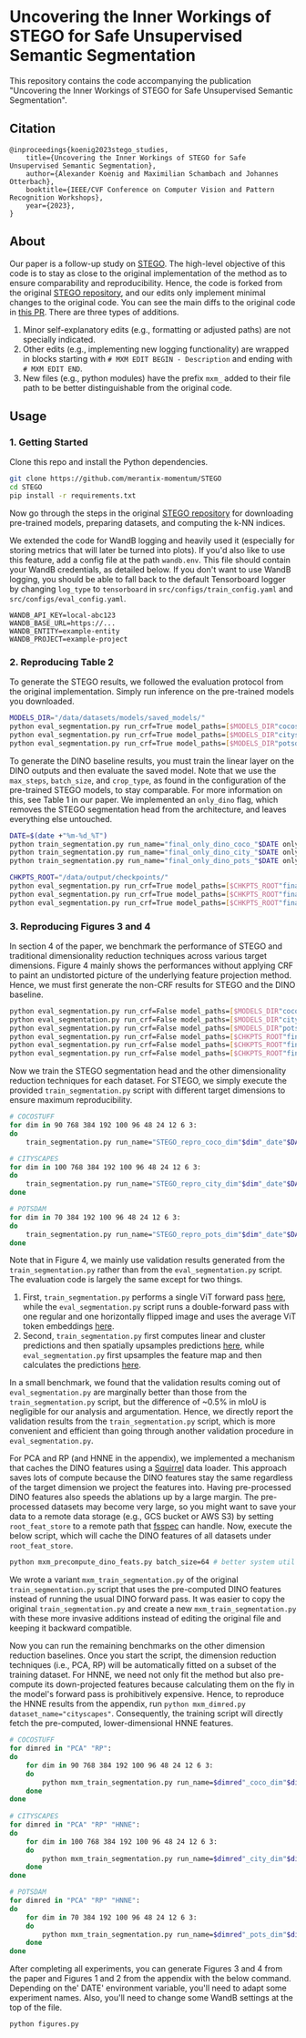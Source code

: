 # Uncovering the Inner Workings of STEGO for Safe Unsupervised Semantic Segmentation

This repository contains the code accompanying the publication "Uncovering the Inner Workings of STEGO for Safe Unsupervised Semantic Segmentation".
## Citation

```
@inproceedings{koenig2023stego_studies,
    title={Uncovering the Inner Workings of STEGO for Safe Unsupervised Semantic Segmentation},
    author={Alexander Koenig and Maximilian Schambach and Johannes Otterbach},
    booktitle={IEEE/CVF Conference on Computer Vision and Pattern Recognition Workshops},
    year={2023},
}
```

## About

Our paper is a follow-up study on [STEGO](https://arxiv.org/abs/2203.08414). The high-level objective of this code is to stay as close to the original implementation of the method as to ensure comparability and reproducibility. Hence, the code is forked from the original [STEGO repository](https://github.com/mhamilton723/STEGO), and our edits only implement minimal changes to the original code. You can see the main diffs to the original code in [this PR](https://github.com/merantix-momentum/stego-studies/pull/1). There are three types of additions.
1. Minor self-explanatory edits (e.g., formatting or adjusted paths) are not specially indicated.
2. Other edits (e.g., implementing new logging functionality) are wrapped in blocks starting with `# MXM EDIT BEGIN - Description` and ending with `# MXM EDIT END`.
3. New files (e.g., python modules) have the prefix `mxm_` added to their file path to be better distinguishable from the original code.

## Usage

### 1. Getting Started

Clone this repo and install the Python dependencies.

```bash
git clone https://github.com/merantix-momentum/STEGO
cd STEGO
pip install -r requirements.txt
```

Now go through the steps in the original [STEGO repository](https://github.com/mhamilton723/STEGO) for downloading pre-trained models, preparing datasets, and computing the k-NN indices.

We extended the code for WandB logging and heavily used it (especially for storing metrics that will later be turned into plots). If you'd also like to use this feature, add a config file at the path `wandb.env`. This file should contain your WandB credentials, as detailed below. If you don't want to use WandB logging, you should be able to fall back to the default Tensorboard logger by changing `log_type` to `tensorboard` in `src/configs/train_config.yaml` and `src/configs/eval_config.yaml`.
```
WANDB_API_KEY=local-abc123
WANDB_BASE_URL=https://...
WANDB_ENTITY=example-entity
WANDB_PROJECT=example-project
```
### 2. Reproducing Table 2

To generate the STEGO results, we followed the evaluation protocol from the original implementation. Simply run inference on the pre-trained models you downloaded.
```bash
MODELS_DIR="/data/datasets/models/saved_models/"
python eval_segmentation.py run_crf=True model_paths=[$MODELS_DIR"cocostuff27_vit_base_5.ckpt"] run_name="jan12_repro_coco_crf"
python eval_segmentation.py run_crf=True model_paths=[$MODELS_DIR"cityscapes_vit_base_1.ckpt"] run_name="jan12_repro_city_crf"
python eval_segmentation.py run_crf=True model_paths=[$MODELS_DIR"potsdam_test.ckpt"] run_name="jan12_repro_pots_crf"
```

To generate the DINO baseline results, you must train the linear layer on the DINO outputs and then evaluate the saved model. Note that we use the `max_steps`, `batch_size`, and `crop_type`, as found in the configuration of the pre-trained STEGO models, to stay comparable. For more information on this, see Table 1 in our paper. We implemented an `only_dino` flag, which removes the STEGO segmentation head from the architecture, and leaves everything else untouched.

```bash
DATE=$(date +"%m-%d_%T")
python train_segmentation.py run_name="final_only_dino_coco_"$DATE only_dino=True correspondence_weight=0 dataset_name="cocostuff27" model_type="vit_base" max_steps=7000 batch_size=32 crop_type="five"
python train_segmentation.py run_name="final_only_dino_city_"$DATE only_dino=True correspondence_weight=0 dataset_name="cityscapes" model_type="vit_base" max_steps=7000 batch_size=32 crop_type="five"
python train_segmentation.py run_name="final_only_dino_pots_"$DATE only_dino=True correspondence_weight=0 dataset_name="potsdam" model_type="vit_small" max_steps=5000 batch_size=16 crop_type=null

CHKPTS_ROOT="/data/output/checkpoints/"
python eval_segmentation.py run_crf=True model_paths=[$CHKPTS_ROOT"final_only_dino_coco_01-23_14:55:24/epoch0-step6399.ckpt"] run_name="jan24_dino_coco_crf"
python eval_segmentation.py run_crf=True model_paths=[$CHKPTS_ROOT"final_only_dino_city_01-23_14:55:24/epoch2-step1199.ckpt"] run_name="jan24_dino_city_crf"
python eval_segmentation.py run_crf=True model_paths=[$CHKPTS_ROOT"final_only_dino_pots_01-24_15:37:40/1809-cluster_miou46.57.ckpt"] run_name="jan24_dino_pots_crf"
```
### 3. Reproducing Figures 3 and 4

In section 4 of the paper, we benchmark the performance of STEGO and traditional dimensionality reduction techniques across various target dimensions. Figure 4 mainly shows the performances without applying CRF to paint an undistorted picture of the underlying feature projection method. Hence, we must first generate the non-CRF results for STEGO and the DINO baseline.

```bash
python eval_segmentation.py run_crf=False model_paths=[$MODELS_DIR"cocostuff27_vit_base_5.ckpt"] run_name="jan12_repro_coco"
python eval_segmentation.py run_crf=False model_paths=[$MODELS_DIR"cityscapes_vit_base_1.ckpt"] run_name="jan12_repro_city"
python eval_segmentation.py run_crf=False model_paths=[$MODELS_DIR"potsdam_test.ckpt"] run_name="jan12_repro_pots"
python eval_segmentation.py run_crf=False model_paths=[$CHKPTS_ROOT"final_only_dino_coco_01-23_14:55:24/epoch0-step6399.ckpt"] run_name="jan24_dino_coco"
python eval_segmentation.py run_crf=False model_paths=[$CHKPTS_ROOT"final_only_dino_city_01-23_14:55:24/epoch2-step1199.ckpt"] run_name="jan24_dino_city"
python eval_segmentation.py run_crf=False model_paths=[$CHKPTS_ROOT"final_only_dino_pots_01-24_15:37:40/1809-cluster_miou46.57.ckpt"] run_name="jan24_dino_pots"
```

Now we train the STEGO segmentation head and the other dimensionality reduction techniques for each dataset. For STEGO, we simply execute the provided `train_segmentation.py` script with different target dimensions to ensure maximum reproducibility.

```bash
# COCOSTUFF
for dim in 90 768 384 192 100 96 48 24 12 6 3:
do
    train_segmentation.py run_name="STEGO_repro_coco_dim"$dim"_date"$DATE only_dino=False dimred_type=null pointwise=True dim=$dim correspondence_weight=1.0 dataset_name="cocostuff27" model_type="vit_base" max_steps=7000 batch_size=32 crop_type=five neg_inter_weight=0.1538476246415498 pos_inter_weight=1 pos_intra_weight=0.1 neg_inter_shift=1 pos_inter_shift=0.2 pos_intra_shift=0.12

# CITYSCAPES
for dim in 100 768 384 192 100 96 48 24 12 6 3:
do
    train_segmentation.py run_name="STEGO_repro_city_dim"$dim"_date"$DATE only_dino=False dimred_type=null pointwise=False dim=$dim correspondence_weight=1.0 dataset_name="cityscapes" model_type="vit_base" max_steps=7000 batch_size=32 crop_type="five" neg_inter_weight=0.9058762625226623 pos_inter_weight=0.577453483136995 pos_intra_weight=1 neg_inter_shift=0.31361241889448443 pos_inter_shift=0.1754346515479633 pos_intra_shift=0.45828472207
done

# POTSDAM
for dim in 70 384 192 100 96 48 24 12 6 3:
do
    train_segmentation.py run_name="STEGO_repro_pots_dim"$dim"_date"$DATE only_dino=False dimred_type=null pointwise=True dim=$dim correspondence_weight=1.0 dataset_name="potsdam" model_type="vit_small" max_steps=5000 batch_size=16 crop_type=null neg_inter_weight=0.63 pos_inter_weight=0.25 pos_intra_weight=0.67 neg_inter_shift=0.76 pos_inter_shift=0.02 pos_intra_shift=0.08
done
```

Note that in Figure 4, we mainly use validation results generated from the `train_segmentation.py` rather than from the `eval_segmentation.py` script. The evaluation code is largely the same except for two things. 
1. First, `train_segmentation.py` performs a single ViT forward pass [here](https://github.com/mhamilton723/STEGO/blob/eb4d6b521740bd4265681b353547f2ffca65d673/src/train_segmentation.py#L260), while the `eval_segmentation.py` script runs a double-forward pass with one regular and one horizontally flipped image and uses the average ViT token embeddings [here](https://github.com/mhamilton723/STEGO/blob/e20df22cf17c41ac78e3c8c75a3118ea87ff0a4c/src/eval_segmentation.py#L125).
2. Second, `train_segmentation.py` first computes linear and cluster predictions and then spatially upsamples predictions [here](https://github.com/mhamilton723/STEGO/blob/eb4d6b521740bd4265681b353547f2ffca65d673/src/train_segmentation.py#L215), while `eval_segmentation.py` first upsamples the feature map and then calculates the predictions [here](https://github.com/mhamilton723/STEGO/blob/eb4d6b521740bd4265681b353547f2ffca65d673/src/eval_segmentation.py#L128). 

In a small benchmark, we found that the validation results coming out of `eval_segmentation.py` are marginally better than those from the `train_segmentation.py` script, but the difference of ~0.5% in mIoU is negligible for our analysis and argumentation. Hence, we directly report the validation results from the `train_segmentation.py` script, which is more convenient and efficient than going through another validation procedure in `eval_segmentation.py`.

For PCA and RP (and HNNE in the appendix), we implemented a mechanism that caches the DINO features using a [Squirrel](https://github.com/merantix-momentum/squirrel-core) data loader. This approach saves lots of compute because the DINO features stay the same regardless of the target dimension we project the features into. Having pre-processed DINO features also speeds the ablations up by a large margin. The pre-processed datasets may become very large, so you might want to save your data to a remote data storage (e.g., GCS bucket or AWS S3) by setting `root_feat_store` to a remote path that [fsspec](https://filesystem-spec.readthedocs.io/en/latest/) can handle. Now, execute the below script, which will cache the DINO features of all datasets under `root_feat_store`.

```bash
python mxm_precompute_dino_feats.py batch_size=64 # better system util with higher batch size
```

We wrote a variant `mxm_train_segmentation.py` of the original `train_segmentation.py` script that uses the pre-computed DINO features instead of running the usual DINO forward pass. It was easier to copy the original `train_segmentation.py` and create a new `mxm_train_segmentation.py` with these more invasive additions instead of editing the original file and keeping it backward compatible. 

Now you can run the remaining benchmarks on the other dimension reduction baselines. Once you start the script, the dimension reduction techniques (i.e., PCA, RP) will be automatically fitted on a subset of the training dataset. For HNNE, we need not only fit the method but also pre-compute its down-projected features because calculating them on the fly in the model's forward pass is prohibitively expensive. Hence, to reproduce the HNNE results from the appendix, run `python mxm_dimred.py dataset_name="cityscapes"`. Consequently, the training script will directly fetch the pre-computed, lower-dimensional HNNE features.

```bash
# COCOSTUFF
for dimred in "PCA" "RP":
do
    for dim in 90 768 384 192 100 96 48 24 12 6 3:
    do
        python mxm_train_segmentation.py run_name=$dimred"_coco_dim"$dim"_date"$DATE only_dino=True dimred_type=$dimred dim=$dim correspondence_weight=0.0 dataset_name="cocostuff27" model_type="vit_base" max_steps=7000 batch_size=32 crop_type="five"
    done
done
    
# CITYSCAPES
for dimred in "PCA" "RP" "HNNE":
do
    for dim in 100 768 384 192 100 96 48 24 12 6 3:
    do
        python mxm_train_segmentation.py run_name=$dimred"_city_dim"$dim"_date"$DATE only_dino=True dimred_type=$dimred dim=$dim correspondence_weight=0.0 dataset_name="cityscapes" model_type="vit_base" max_steps=7000 batch_size=32 crop_type="five" 
    done
done

# POTSDAM
for dimred in "PCA" "RP" "HNNE":
do
    for dim in 70 384 192 100 96 48 24 12 6 3:
    do
        python mxm_train_segmentation.py run_name=$dimred"_pots_dim"$dim"_date"$DATE only_dino=True dimred_type=$dimred dim=$dim correspondence_weight=0.0 dataset_name="potsdam" model_type="vit_small" max_steps=5000 batch_size=16 crop_type=null
    done
done
```

After completing all experiments, you can generate Figures 3 and 4 from the paper and Figures 1 and 2 from the appendix with the below command. Depending on the' DATE' environment variable, you'll need to adapt some experiment names. Also, you'll need to change some WandB settings at the top of the file.

```bash
python figures.py
```